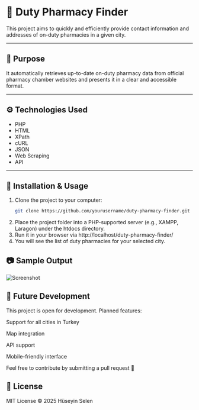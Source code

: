 # 💊 Duty Pharmacy Finder

This project aims to quickly and efficiently provide contact information and addresses of on-duty pharmacies in a given city.

---

## 📌 Purpose

It automatically retrieves up-to-date on-duty pharmacy data from official pharmacy chamber websites and presents it in a clear and accessible format.

---

## ⚙️ Technologies Used

- PHP
- HTML
- XPath
- cURL
- JSON
- Web Scraping
- API

---

## 🚀 Installation & Usage

1. Clone the project to your computer:
   ```bash
   git clone https://github.com/yourusername/duty-pharmacy-finder.git
2. Place the project folder into a PHP-supported server (e.g., XAMPP, Laragon) under the htdocs directory.
3. Run it in your browser via
   http://localhost/duty-pharmacy-finder/
4. You will see the list of duty pharmacies for your selected city.

## 📷 Sample Output
![Screenshot](screenshot.png)

## 🧩 Future Development

This project is open for development. Planned features:

Support for all cities in Turkey

Map integration

API support

Mobile-friendly interface

Feel free to contribute by submitting a pull request 🤝

## 📄 License
MIT License © 2025 Hüseyin Selen
